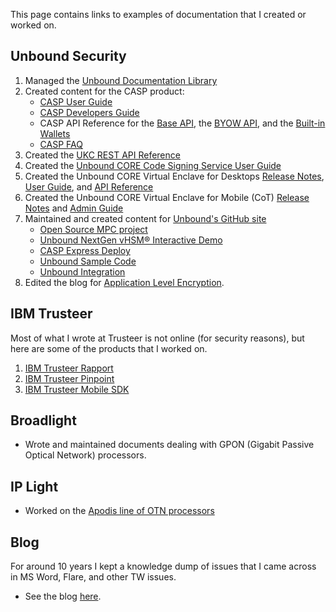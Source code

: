 This page contains links to examples of documentation that I created or worked on.

## Unbound Security

1. Managed the [Unbound Documentation Library](https://www.unboundsecurity.com/docs/TechDocs/Unbound_Doc_Versions-HTML/Content/Products/UnboundDocLibrary/Technical_Document_Versions.htm)
2. Created content for the CASP product:
    - [CASP User Guide](https://www.unboundsecurity.com/docs/CASP/CASP_User_Guide/Content/Products/Unbound_Cover_Page.htm)
    - [CASP Developers Guide](https://www.unboundsecurity.com/docs/CASP/CASP_Developers_Guide/Content/Products/Unbound_Cover_Page.htm)
    - CASP API Reference for the [Base API](https://www.unboundsecurity.com/docs/CASP/API/casp-base.html#unbound-crypto-asset-security-platform-casp-management-api), the [BYOW API](https://www.unboundsecurity.com/docs/CASP/API/casp-byow.html#unbound-crypto-asset-security-platform-casp-management-api), and the [Built-in Wallets](https://www.unboundsecurity.com/docs/CASP/API/casp-coin.html#unbound-crypto-asset-security-platform-casp-management-api)
    - [CASP FAQ](https://www.unboundsecurity.com/docs/CASP/CASP_FAQ/Content/Products/Unbound_Cover_Page.htm)
1. Created the [UKC REST API Reference](http://www.unboundsecurity.com/docs/ukc_rest/ukc.html)
2. Created the [Unbound CORE Code Signing Service User Guide](https://www.unboundsecurity.com/docs/CORE/CORE-CSS/Content/Products/Unbound_Cover_Page.htm)
3. Created the Unbound CORE Virtual Enclave for Desktops [Release Notes](https://www.unboundsecurity.com/docs/CORE-Enclave/CORE-Enclave-Release-Notes/Content/Products/Unbound_Cover_Page.htm), [User Guide](https://www.unboundsecurity.com/docs/CORE-Enclave/CORE-Enclave-User-Guide/Content/Products/Unbound_Cover_Page.htm), and [API Reference](https://www.unboundsecurity.com/docs/CORE-Enclave/CORE-Enclave-API/index.html)
4. Created the Unbound CORE Virtual Enclave for Mobile (CoT) [Release Notes](https://www.unboundsecurity.com/docs/CoT/CoT_Release_Notes-HTML/Content/Products/Unbound_Cover_Page.htm) and [Admin Guide](https://www.unboundsecurity.com/docs/CoT/CoT_Admin_Guide/Content/Products/Unbound_Cover_Page.htm)
5. Maintained and created content for [Unbound's GitHub site](https://github.com/unboundsecurity)
   - [Open Source MPC project](https://github.com/unboundsecurity/blockchain-crypto-mpc)
   - [Unbound NextGen vHSM® Interactive Demo](https://github.com/unboundsecurity/Unbound-NextGen-vHSM-Interactive-Demo)
   - [CASP Express Deploy](https://github.com/unboundsecurity/casp-express-deploy)
   - [Unbound Sample Code](https://github.com/unboundsecurity/unbound-sample-code)
   - [Unbound Integration](https://github.com/unboundsecurity/unbound-integration)
6. Edited the blog for [Application Level Encryption](https://www.unboundsecurity.com/blog/application-level-encryption/).

## IBM Trusteer

Most of what I wrote at Trusteer is not online (for security reasons), but here are some of the products that I worked on.

1. [IBM Trusteer Rapport](https://www.ibm.com/docs/en/trusteer-rapport)
2. [IBM Trusteer Pinpoint](https://www.ibm.com/docs/en/trusteer-pinpoint)
3. [IBM Trusteer Mobile SDK](https://www.ibm.com/docs/en/trusteer-mobile-sdk)


## Broadlight

- Wrote and maintained documents dealing with GPON (Gigabit Passive Optical Network) processors.

## IP Light

- Worked on the [Apodis line of OTN processors](http://www.tera-pass.com/index.php?dir=site&page=content&cs=5026&langpage=eng)

## Blog

For around 10 years I kept a knowledge dump of issues that I came across in MS Word, Flare, and other TW issues.
   - See the blog [here](https://phlogtastic.home.blog/).
